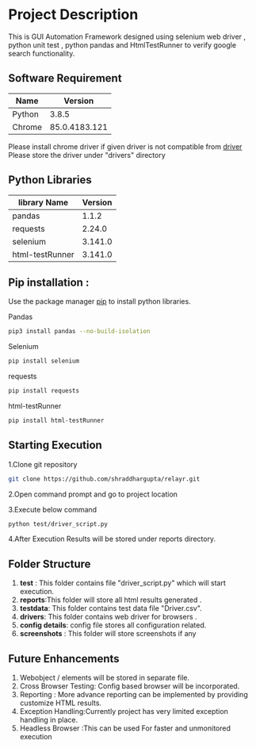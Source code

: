 # Project Description

This is GUI Automation Framework designed using selenium web driver , python unit test , python pandas and HtmlTestRunner to verify google search functionality.

## Software Requirement

|  Name        |  Version      |
|--------------|---------------|
|Python        | 3.8.5         |
|Chrome        | 85.0.4183.121 |

Please install chrome driver if given driver is not compatible from [driver](https://sites.google.com/a/chromium.org/chromedriver/downloads)
Please store the driver under "drivers" directory

## Python Libraries

| library Name  |  Version |
|---------------|----------|
| pandas        | 1.1.2    |
| requests      | 2.24.0   |
| selenium      | 3.141.0  |
|html-testRunner| 3.141.0  |

## Pip installation :

Use the package manager [pip](https://pip.pypa.io/en/stable/) to install python libraries.

Pandas

```bash
pip3 install pandas --no-build-isolation
```
Selenium
```bash
pip install selenium
```
requests

```bash
pip install requests
```
html-testRunner

```bash
pip install html-testRunner
```


## Starting Execution

1.Clone git repository

```bash
git clone https://github.com/shraddhargupta/relayr.git
```
2.Open command prompt and go to project location

3.Execute below command
```bash
python test/driver_script.py
```
4.After Execution Results will be stored under reports directory.

## Folder Structure
    
1. **test** : This folder contains file "driver_script.py" which will start execution.
2. **reports**:This folder will store all html results generated .
3. **testdata**: This folder contains test data file "Driver.csv".
4. **drivers**: This folder contains web driver for browsers .
5. **config details**: config file stores all configuration related.
6. **screenshots** : This folder will store screenshots if any

## Future Enhancements
1. Webobject / elements will be stored in separate file.
2. Cross Browser Testing: Config based browser will be incorporated.
3. Reporting : More advance reporting can be implemented by providing customize HTML results.
4. Exception Handling:Currently project has very limited exception handling in place.
5. Headless Browser :This can be used For faster and unmonitored execution
